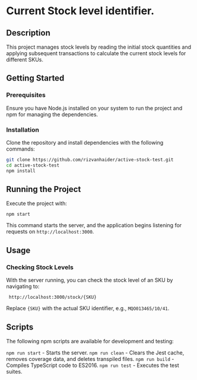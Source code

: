 Current Stock level identifier.
=============================


## Description
This project manages stock levels by reading the initial stock quantities and applying subsequent transactions to calculate the current stock levels for different SKUs.

## Getting Started

### Prerequisites
Ensure you have Node.js installed on your system to run the project and npm for managing the dependencies.

### Installation
Clone the repository and install dependencies with the following commands:

```sh
git clone https://github.com/rizvanhaider/active-stock-test.git
cd active-stock-test
npm install

```


## Running the Project

Execute the project with:

```
npm start
```
This command starts the server, and the application begins listening for requests on `http://localhost:3000`.

## Usage

### Checking Stock Levels
With the server running, you can check the stock level of an SKU by navigating to:

```
 http://localhost:3000/stock/{SKU}
```
Replace `{SKU}` with the actual SKU identifier, e.g., `MQO013465/10/41`.

## Scripts

The following npm scripts are available for development and testing:

`npm run start` - Starts the server.
`npm run clean` - Clears the Jest cache, removes coverage data, and deletes transpiled files.
`npm run build` - Compiles TypeScript code to ES2016.
`npm run test` - Executes the test suites.